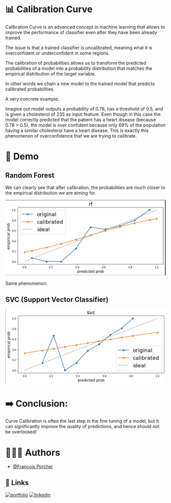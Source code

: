 # 📊 Calibration Curve

Calibration Curve is an advanced concept in machine learning that allows to improve the performance of classifier even after they have been already trained.

The issue is that a trained classifier is uncalibrated, meaning what it is overconfident or underconfident in some regions. 

The calibration of probabilities allows us to transform the predicted probabilities of a model into a probability distribution that matches the empirical distribution of the target variable.

In other words we chain a new model to the trained model that predicts calibrated probabilities.

A very concrete example:

Imagine out model outputs a probability of 0.78, has a threshold of 0.5, and is given a cholesterol of 235 as input feature. Even though in this case the model correctly predicted that the patient has a heart disease (because 0.78 > 0.5), the model is over confident because only 69% of the population having a similar cholesterol have a heart disease. This is exactly this phenomenon of overconfidence that we are trying to calibrate.

# 🎇 Demo

## Random Forest

We can clearly see that after calibration, the probabilities are much closer to the empirical distribution we are aiming for.

![Screenshot](random_forest_curve.png)

Same phenomenon.

## SVC (Support Vector Classifier)

![Screenshot](svc_curve.png)

# ➡️ Conclusion:

Curve Calibration is often the last step in the fine tuning of a model, but it can significantly improve the quality of predictions, and hence should not be overlooked!


# 🙋🏻‍♂️ Authors

- [@Francois Porcher](https://github.com/FrancoisPorcher)


## 🔗 Links
[![portfolio](https://img.shields.io/badge/my_portfolio-000?style=for-the-badge&logo=ko-fi&logoColor=white)](https://francoisporcher.com)
[![linkedin](https://img.shields.io/badge/linkedin-0A66C2?style=for-the-badge&logo=linkedin&logoColor=white)](https://www.linkedin.com/in/fran%C3%A7ois-porcher-064b41192)



